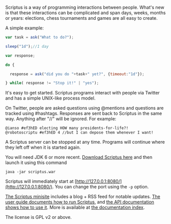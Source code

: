 Scriptus is a way of programming interactions between people. What's new is that these interactions can be complicated and span days, weeks, months or years: elections, chess tournaments and games are all easy to create.

A simple example:

```javascript
var task = ask("What to do?");

sleep("1d");//1 day

var response;

do {

  response = ask("did you do "+task+" yet?", {timeout:"1d"});

} while( response != "Stop it!" | "yes");
```

It's easy to get started. Scriptus programs interact with people via Twitter and has a simple UNIX-like process model.

On Twitter, people are asked questions using @mentions and questions are tracked using #hashtags. Responses are sent back to Scriptus in the same way. Anything after "//" will be ignored. For example:

	@ianso #ef3hED electing HOW many presidents-for-life?!
	@robotoscriptu #ef3hED 4 //but I can depose them whenever I want!

A Scriptus server can be stopped at any time. Programs will continue where they left off when it is started again.

You will need JDK 6 or more recent. [Download Scriptus here](https://github.com/downloads/ianso/scriptus/scriptus.war) and then launch it using this command

```
java -jar scriptus.war
```

Scriptus will immediately start at [http://127.0.0.1:8080/](http://127.0.0.1:8080/). You can change the port using the `-p` option.

[The Scriptus minisite](http://ianso.github.com/scriptus/) includes a blog + RSS feed for notable updates. [The user guide documents how to run Scriptus](https://github.com/ianso/scriptus/blob/master/docs/userguide.md), and [the API documentation shows how to use it](https://github.com/ianso/scriptus/blob/master/docs/api.md). More is available at [the documentation index](https://github.com/ianso/scriptus/blob/master/docs/index.md).

The license is GPL v2 or above.

